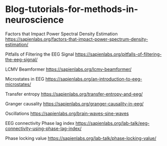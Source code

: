 # Blog-tutorials-for-methods-in-neuroscience
Factors that Impact Power Spectral Density Estimation https://sapienlabs.org/factors-that-impact-power-spectrum-density-estimation/


Pitfalls of Filtering the EEG Signal https://sapienlabs.org/pitfalls-of-filtering-the-eeg-signal/


LCMV Beamformer https://sapienlabs.org/lcmv-beamformer/


Microstates in EEG https://sapienlabs.org/an-introduction-to-eeg-microstates/


Transfer entropy https://sapienlabs.org/transfer-entropy-and-eeg/


Granger causality https://sapienlabs.org/granger-causality-in-eeg/



Oscillations https://sapienlabs.org/brain-waves-sine-waves


EEG connectivity Phase lag index https://sapienlabs.org/lab-talk/eeg-connectivity-using-phase-lag-index/

Phase locking value https://sapienlabs.org/lab-talk/phase-locking-value/
